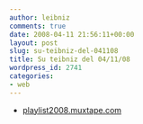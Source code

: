 ```yaml
---
author: leibniz
comments: true
date: 2008-04-11 21:56:11+00:00
layout: post
slug: su-teibniz-del-041108
title: Su teibniz del 04/11/08
wordpress_id: 2741
categories:
- web
---
```




  * [playlist2008.muxtape.com](http://feeds.feedburner.com/~r/teibniz/~3/268474574/31480738)


